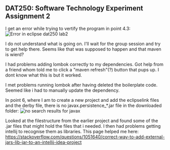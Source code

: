 ## DAT250: Software Technology Experiment Assignment 2





I get an error while trying to vertify the program in point 4.3:
![Error in eclipse dat250 lab2](https://user-images.githubusercontent.com/46929671/132375133-c7fad33a-8c73-429d-ac3c-e14240ca00b8.png)

I do not understand what is going on. I'll wait for the group session and try to get help there.
Seems like that was supposed to happen and that maven is wierd?


I had problems adding lombok correctly to my dependencies. Got help from a friend whom told me to click a "maven refresh"(?) button that pups up. I dont know what this is but it worked.

I met problems running lombok after having deleted the boilerplate code. Seemed like i had to manually update the dependency.

In point 6, where I am to create a new project and add the eclipselink files and the derby file, there is no javax.persistence_*.jar file in the downloaded folder:
![no search results for javax](https://user-images.githubusercontent.com/46929671/132701597-e70d0adf-bc6a-4973-ae27-eee5f8e3cc5f.png)

Looked at the filestructure from the earlier project and found some of the .jar files that might hold the files that i needed. I then had problems getting intellij to recognise them as libraries. This page helped me here: https://stackoverflow.com/questions/1051640/correct-way-to-add-external-jars-lib-jar-to-an-intellij-idea-project




